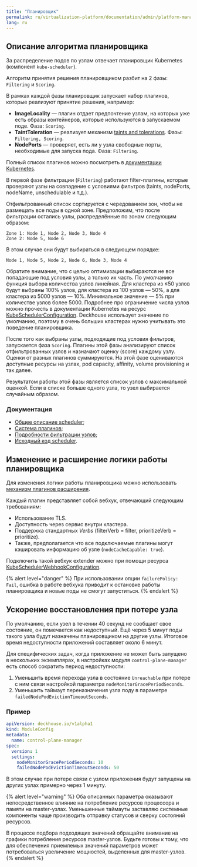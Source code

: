 ```yaml
---
title: "Планировщик"
permalink: ru/virtualization-platform/documentation/admin/platform-management/control-plane-settings/scheduler.html
lang: ru
---
```


## Описание алгоритма планировщика

За распределение подов по узлам отвечает планировщик Kubernetes (компонент `kube-scheduler`).

Алгоритм принятия решения планировщиком разбит на 2 фазы: `Filtering` и `Scoring`.

В рамках каждой фазы планировщик запускает набор плагинов, которые реализуют принятие решения, например:

- **ImageLocality** — плагин отдает предпочтение узлам, на которых уже есть образы контейнеров, которые используются в запускаемом поде. Фаза: `Scoring`.
- **TaintToleration** — реализует механизм [taints and tolerations](https://kubernetes.io/docs/concepts/scheduling-eviction/taint-and-toleration/). Фазы: `Filtering, Scoring`.
- **NodePorts** — проверяет, есть ли у узла свободные порты, необходимые для запуска пода. Фаза: `Filtering`.

Полный список плагинов можно посмотреть в [документации Kubernetes](https://kubernetes.io/docs/reference/scheduling/config/#scheduling-plugins).

В первой фазе фильтрации (`Filtering`) работают filter-плагины, которые проверяют узлы на совпадение с условиями фильтров (taints, nodePorts, nodeName, unschedulable и т.д.).

Отфильтрованный список сортируется с чередованием зон, чтобы не размещать все поды в одной зоне. Предположим, что после фильтрации остались узлы, распределённые по зонам следующим образом:

```text
Zone 1: Node 1, Node 2, Node 3, Node 4
Zone 2: Node 5, Node 6
```

В этом случае они будут выбираться в следующем порядке:

```text
Node 1, Node 5, Node 2, Node 6, Node 3, Node 4
```

Обратите внимание, что с целью оптимизации выбираются не все попадающие под условия узлы, а только их часть. По умолчанию функция выбора количества узлов линейная. Для кластера из ≤50 узлов будут выбраны 100% узлов, для кластера из 100 узлов — 50%, а для кластера из 5000 узлов — 10%. Минимальное значение — 5% при количестве узлов более 5000. Подробнее про ограничение числа узлов можно прочесть в документации Kubernetes на ресурс [KubeSchedulerConfiguration](https://kubernetes.io/docs/reference/config-api/kube-scheduler-config.v1/#kubescheduler-config-k8s-io-v1-KubeSchedulerConfiguration). Deckhouse использует значение по умолчанию, поэтому в очень больших кластерах нужно учитывать это поведение планировщика.

После того как выбраны узлы, подходящие под условия фильтров, запускается фаза `Scoring`. Плагины этой фазы анализируют список отфильтрованных узлов и назначают оценку (score) каждому узлу. Оценки от разных плагинов суммируются. На этой фазе оцениваются доступные ресурсы на узлах, pod capacity, affinity, volume provisioning и так далее.

Результатом работы этой фазы является список узлов с максимальной оценкой. Если в списке больше одного узла, то узел выбирается случайным образом.

### Документация

- [Общее описание scheduler](https://kubernetes.io/docs/concepts/scheduling-eviction/kube-scheduler/);
- [Система плагинов](https://kubernetes.io/docs/reference/scheduling/config/#scheduling-plugins);
- [Подробности фильтрации узлов](https://kubernetes.io/docs/concepts/scheduling-eviction/scheduler-perf-tuning/);
- [Исходный код scheduler](https://github.com/kubernetes/kubernetes/tree/master/cmd/kube-scheduler).

## Изменение и расширение логики работы планировщика

Для изменения логики работы планировщика можно использовать [механизм плагинов расширения](https://github.com/kubernetes/enhancements/blob/master/keps/sig-scheduling/624-scheduling-framework/README.md).

Каждый плагин представляет собой вебхук, отвечающий следующим требованиям:

* Использование TLS.
* Доступность через сервис внутри кластера.
* Поддержка стандартных *Verbs* (filterVerb = filter, prioritizeVerb = prioritize).
* Также, предполагается что все подключаемые плагины могут кэшировать информацию об узле (`nodeCacheCapable: true`).

Подключить такой вебхук extender можно при помощи ресурса [KubeSchedulerWebhookConfiguration](../../../../reference/cr/kubeschedulerwebhookconfiguration.html).

{% alert level="danger" %}
При использовании опции `failurePolicy: Fail`, ошибка в работе вебхука приводит к остановке работы планировщика и новые поды не смогут запуститься.
{% endalert %}

## Ускорение восстановления при потере узла

<!-- TODO вот тут надо состыковать как-то с виртуальными машинами. -->

По умолчанию, если узел в течении 40 секунд не сообщает свое состояние, он помечается как недоступный. Ещё через 5 минут поды такого узла будут назначены планировщиком на другие узлы. Итоговое время недоступности приложений составляет около 6 минут.

Для специфических задач, когда приложение не может быть запущено в нескольких экземплярах, в настройках модуля `control-plane-manager` есть способ сократить период  недоступности:

1. Уменьшить время перехода узла в состояние `Unreachable` при потере с ним связи настройкой параметра `nodeMonitorGracePeriodSeconds`.
1. Уменьшить таймаут переназначения узла поду в параметре `failedNodePodEvictionTimeoutSeconds`.

### Пример

```yaml
apiVersion: deckhouse.io/v1alpha1
kind: ModuleConfig
metadata:
  name: control-plane-manager
spec:
  version: 1
  settings:
    nodeMonitorGracePeriodSeconds: 10
    failedNodePodEvictionTimeoutSeconds: 50
```

В этом случае при потере связи с узлом приложения будут запущены на других узлах примерно через 1 минуту.

{% alert level="warning" %}
Оба описанных параметра оказывают непосредственное влияние на потребление ресурсов процессора и памяти на master-узлах. Уменьшенные таймауты заставляю системные компоненты чаще производить отправку статусов и сверку состояний ресурсов.

В процессе подбора подходящих значений обращайте внимание на графики потребления ресурсов master-узлов. Будьте готовы к тому, что для обеспечения приемлемых значений параметров может потребоваться увеличение мощностей, выделенных для master-узлов.
{% endalert %}
